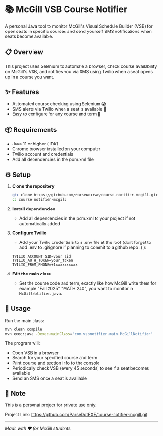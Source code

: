# 📚 McGill VSB Course Notifier

A personal Java tool to monitor McGill's Visual Schedule Builder (VSB) for open seats in specific courses and send yourself SMS notifications when seats become available.

## 📋 Overview

This project uses Selenium to automate a browser, check course availability on McGill's VSB, and notifies you via SMS using Twilio when a seat opens up in a course you want.

## ✨ Features

* Automated course checking using Selenium 😱
* SMS alerts via Twilio when a seat is available 🤩
* Easy to configure for any course and term 🤤

## 📦 Requirements

* Java 11 or higher (JDK)
* Chrome browser installed on your computer
* Twilio account and credentials
* Add all dependencies in the pom.xml file

## ⚙️ Setup

1. **Clone the repository**
   ```bash
   git clone https://github.com/ParseDotEXE/course-notifier-mcgill.git
   cd course-notifier-mcgill
   ```

2. **Install dependencies**
   * Add all dependencies in the pom.xml to your project if not automatically added

3. **Configure Twilio**
   * Add your Twilio credentials to a .env file at the root (dont forget to add .env to .gitignore if planning to commit to a github repo :) ):
   ```
   TWILIO_ACCOUNT_SID=your_sid
   TWILIO_AUTH_TOKEN=your_token
   TWILIO_FROM_PHONE=+1xxxxxxxxxx
   ```

4. **Edit the main class**
   * Set the course code and term, exactly like how McGill write them for example "Fall 2025" "MATH 240", you want to monitor in `McGillNotifier.java`.

## 🚀 Usage

Run the main class:
```bash (with maven but you could use classpath approach too)
mvn clean compile
mvn exec:java -Dexec.mainClass="com.vsbnotifier.main.McGillNotifier"
```

The program will:
* Open VSB in a browser
* Search for your specified course and term  
* Print course and section info to the console
* Periodically check VSB (every 45 seconds) to see if a seat becomes available
* Send an SMS once a seat is available

## 📝 Note

This is a personal project for private use only.

Project Link: https://github.com/ParseDotEXE/course-notifier-mcgill.git

---

*Made with ❤️ for McGill students*
